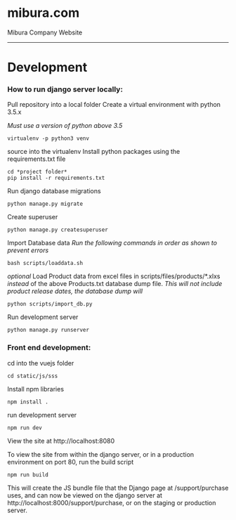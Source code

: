 # mibura.com
Mibura Company Website

___
# Development

### How to run django server locally:

Pull repository into a local folder
Create a virtual environment with python 3.5.x

*Must use a version of python above 3.5*

```
virtualenv -p python3 venv
```

source into the virtualenv
Install python packages using the requirements.txt file

```
cd *project folder*
pip install -r requirements.txt
```

Run django database migrations

```
python manage.py migrate
```

Create superuser

```
python manage.py createsuperuser
```

Import Database data
*Run the following commands in order as shown to prevent errors*

```
bash scripts/loaddata.sh

```

*optional*
Load Product data from excel files in scripts/files/products/*.xlxs *instead* of the above Products.txt database dump file.  *This will not include product release dates, the database dump will*
```
python scripts/import_db.py
```

Run development server

```
python manage.py runserver
```

###  Front end development:

cd into the vuejs folder
```
cd static/js/sss
```

Install npm libraries
```
npm install .
```

run development server
```
npm run dev
```

View the site at http://localhost:8080

To view the site from within the django server, or in a production environment on port 80, run the build script

```
npm run build
```

This will create the JS bundle file that the Django page at /support/purchase uses, and can now be viewed on the django server at http://localhost:8000/support/purchase, or on the staging or production server.
